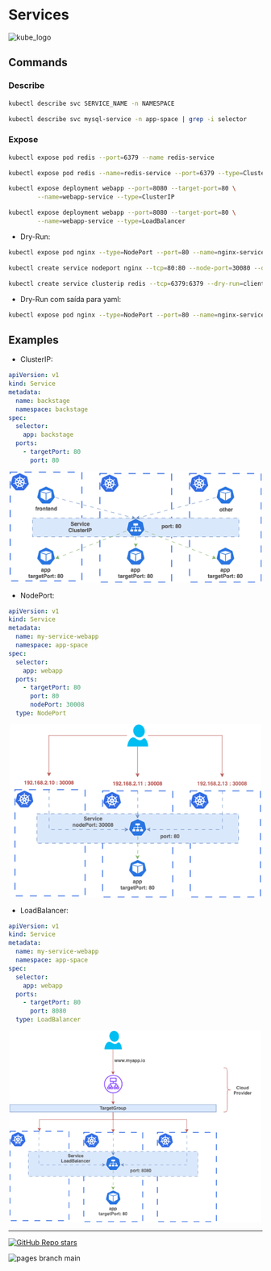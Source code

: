 
# Services

<p align="left"><img src="https://www.vectorlogo.zone/logos/kubernetes/kubernetes-icon.svg" width="80" alt="kube_logo"></p>

## Commands

### Describe

```sh
kubectl describe svc SERVICE_NAME -n NAMESPACE
```
```sh
kubectl describe svc mysql-service -n app-space | grep -i selector
```

### Expose

```sh
kubectl expose pod redis --port=6379 --name redis-service
```
```sh
kubectl expose pod redis --name=redis-service --port=6379 --type=ClusterIP
```
```sh
kubectl expose deployment webapp --port=8080 --target-port=80 \
        --name=webapp-service --type=ClusterIP
```
```sh
kubectl expose deployment webapp --port=8080 --target-port=80 \
        --name=webapp-service --type=LoadBalancer
```

- Dry-Run:

```sh
kubectl expose pod nginx --type=NodePort --port=80 --name=nginx-service --dry-run=client -o yaml
```
```sh
kubectl create service nodeport nginx --tcp=80:80 --node-port=30080 --dry-run=client -o yaml
```
```sh
kubectl create service clusterip redis --tcp=6379:6379 --dry-run=client -o yaml
```

- Dry-Run com saída para yaml:

```sh
kubectl expose pod nginx --type=NodePort --port=80 --name=nginx-service --dry-run=client -o yaml > nginx-service.yaml
```

## Examples

- ClusterIP:

```yaml
apiVersion: v1
kind: Service
metadata:
  name: backstage
  namespace: backstage
spec:
  selector:
    app: backstage
  ports:
    - targetPort: 80
      port: 80
```

<p align="center"><img src="./img/k8s-services-clusterip.png" width="500" alt="k8s-services-clusterip"></p>

- NodePort:

```yaml
apiVersion: v1
kind: Service
metadata:
  name: my-service-webapp
  namespace: app-space
spec:
  selector:
    app: webapp
  ports:
    - targetPort: 80
      port: 80
      nodePort: 30008
  type: NodePort
```

<p align="center"><img src="./img/k8s-services-nodeport.png" width="500" alt="k8s-services-nodeport"></p>

- LoadBalancer:

```yaml
apiVersion: v1
kind: Service
metadata:
  name: my-service-webapp
  namespace: app-space
spec:
  selector:
    app: webapp
  ports:
    - targetPort: 80
      port: 8080
  type: LoadBalancer
```

<p align="center"><img src="./img/k8s-services-loadbalancer.png" width="500" alt="k8s-services-loadbalancer"></p>

---

<p align="left"><a href="https://github.com/paulofponciano/k8s-daily-commands-and-troubleshoot"><img alt="GitHub Repo stars" src="https://img.shields.io/github/stars/paulofponciano/k8s-daily-commands-and-troubleshoot?label=k8s-daily-commands-and-troubleshoot&style=social"></a></p>

![pages branch main](https://github.com/paulofponciano/k8s-daily-commands-and-troubleshoot/actions/workflows/ci-gh-pages.yaml/badge.svg?branch=main)